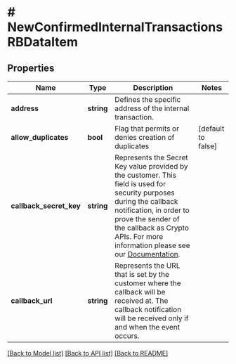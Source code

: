 # # NewConfirmedInternalTransactionsRBDataItem

## Properties

Name | Type | Description | Notes
------------ | ------------- | ------------- | -------------
**address** | **string** | Defines the specific address of the internal transaction. |
**allow_duplicates** | **bool** | Flag that permits or denies creation of duplicates | [default to false]
**callback_secret_key** | **string** | Represents the Secret Key value provided by the customer. This field is used for security purposes during the callback notification, in order to prove the sender of the callback as Crypto APIs. For more information please see our [Documentation](https://developers.cryptoapis.io/technical-documentation/general-information/callbacks#callback-security). |
**callback_url** | **string** | Represents the URL that is set by the customer where the callback will be received at. The callback notification will be received only if and when the event occurs. |

[[Back to Model list]](../../README.md#models) [[Back to API list]](../../README.md#endpoints) [[Back to README]](../../README.md)
